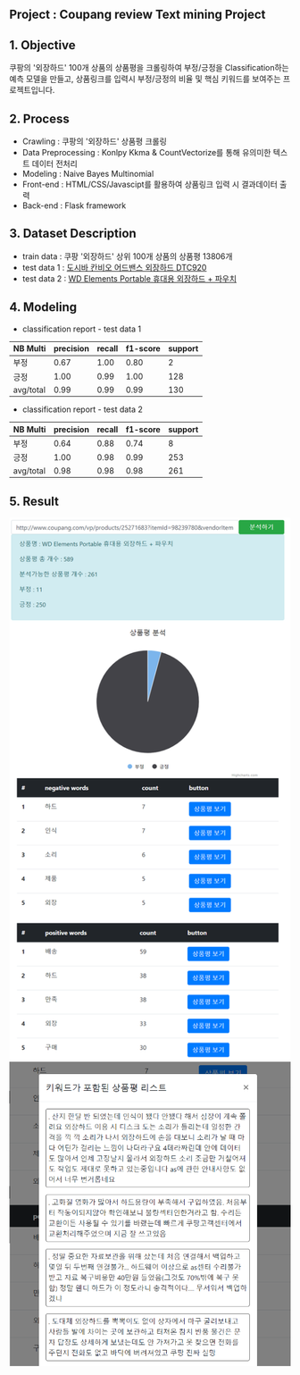 ## Project : Coupang review Text mining Project

## 1. Objective
쿠팡의 '외장하드' 100개 상품의 상품평을 크롤링하여 부정/긍정을 Classification하는 예측 모델을 만들고, 상품링크를 입력시 부정/긍정의 비율 및 핵심 키워드를 보여주는 프로젝트입니다.

## 2. Process
- Crawling : 쿠팡의 '외장하드' 상품평 크롤링
- Data Preprocessing : Konlpy Kkma & CountVectorize를 통해 유의미한 텍스트 데이터 전처리
- Modeling : Naive Bayes Multinomial
- Front-end : HTML/CSS/Javascipt를 활용하여 상품링크 입력 시 결과데이터 출력
- Back-end : Flask framework

## 3. Dataset Description
- train data : 쿠팡 '외장하드' 상위 100개 상품의 상품평 13806개
- test data 1 : [도시바 칸비오 어드밴스 외장하드 DTC920](http://www.coupang.com/vp/products/49867193)
- test data 2 : [WD Elements Portable 휴대용 외장하드 + 파우치](http://www.coupang.com/vp/products/25271683)


## 4. Modeling
- classification report - test data 1

NB Multi|precision|recall|f1-score|support
-----|--------|--------|-----|----
부정|0.67|1.00|0.80|2
긍정|1.00|0.99|1.00|128
avg/total|0.99|0.99|0.99|130

- classification report - test data 2

NB Multi|precision|recall|f1-score|support
-----|--------|--------|-----|----
부정|0.64|0.88|0.74|8
긍정|1.00|0.98|0.99|253
avg/total|0.98|0.98|0.98|261



## 5. Result
<img src="img/test data 1 result.png">

<img src="img/test data 1 result_1.png">
